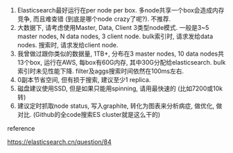 1. Elasticsearch最好运行在per node per box. 多node共享一个box会造成内存竞争, 而且难查错 (到底是哪个node crazy了呢?). 不推荐.
2. 大数据下, 请考虑使用Master, Data, Client 3类型node模式. 一般是3~5 master nodes, N data nodes, 3 client node. bulk索引时, 请求发给data nodes. 搜索时, 请求发给client node.
3. 我曾做过跟你类似的数据量, 1TB+, 分布在3 master nodes, 10 data nodes共13个box, 运行在AWS, 每box有60G内存, 其中30G分配给elasticsearch. bulk索引时未见性能下降. filter及aggs搜索时间依然在100ms左右.
4. 0副本节省空间, 但有损于搜索, 建议至少1 replica.
5. 磁盘建议使用SSD, 但是如果只能用spinning, 请用最快速的 (比如7200或10k转)
6. 建议定时抓取node status, 写入graphite, 转化为图表来分析病症, 做优化, 做对比. (Github的全code搜索ES cluster就是这么干的)

reference

<https://elasticsearch.cn/question/84>